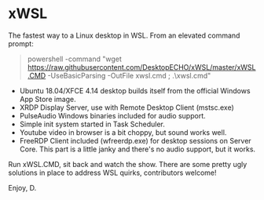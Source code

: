 # xWSL

The fastest way to a Linux desktop in WSL.  From an elevated command prompt:

> powershell -command "wget https://raw.githubusercontent.com/DesktopECHO/xWSL/master/xWSL.CMD -UseBasicParsing -OutFile xwsl.cmd ; .\xwsl.cmd"

- Ubuntu 18.04/XFCE 4.14 desktop builds itself from the official Windows App Store image.
- XRDP Display Server, use with Remote Desktop Client (mstsc.exe)
- PulseAudio Windows binaries included for audio support.
- Simple init system started in Task Scheduler.
- Youtube video in browser is a bit choppy, but sound works well. 
- FreeRDP Client included (wfreerdp.exe) for desktop sessions on Server Core. This part is a little janky and there's no audio support, but it works.

Run xWSL.CMD, sit back and watch the show.
There are some pretty ugly solutions in place to address WSL quirks, contributors welcome!

Enjoy,
D.
